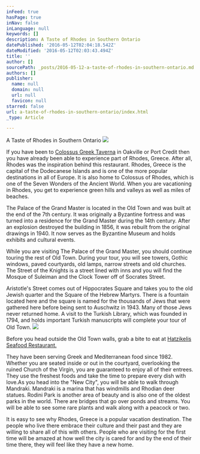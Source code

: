 ```yaml
---
inFeed: true
hasPage: true
inNav: false
inLanguage: null
keywords: []
description: A Taste of Rhodes in Southern Ontario
datePublished: '2016-05-12T02:04:18.542Z'
dateModified: '2016-05-12T02:03:43.494Z'
title: ''
author: []
sourcePath: _posts/2016-05-12-a-taste-of-rhodes-in-southern-ontario.md
authors: []
publisher:
  name: null
  domain: null
  url: null
  favicon: null
starred: false
url: a-taste-of-rhodes-in-southern-ontario/index.html
_type: Article

---
```

A Taste of Rhodes in Southern Ontario
![](https://s3-us-west-2.amazonaws.com/the-grid-img/p/be13386dc1f187c9f19443ada6e51aa88f5332d6.jpg)

If you have been to [Colossus Greek Taverna][0] in Oakville or Port Credit then you have already been able to experience part of Rhodes, Greece. After all, Rhodes was the inspiration behind this restaurant. Rhodes, Greece is the capital of the Dodecanese Islands and is one of the more popular destinations in all of Europe. It is also home to Colossus of Rhodes, which is one of the Seven Wonders of the Ancient World. When you are vacationing in Rhodes, you get to experience green hills and valleys as well as miles of beaches. 

The Palace of the Grand Master is located in the Old Town and was built at the end of the 7th century. It was originally a Byzantine fortress and was turned into a residence for the Grand Master during the 14th century. After an explosion destroyed the building in 1856, it was rebuilt from the original drawings in 1940\. It now serves as the Byzantine Museum and holds exhibits and cultural events. 

​​While you are visiting The Palace of the Grand Master, you should continue touring the rest of Old Town. During your tour, you will see towers, Gothic windows, paved courtyards, old lamps, narrow streets and old churches. The Street of the Knights is a street lined with inns and you will find the Mosque of Suleiman and the Clock Tower off of Socrates Street. 

Aristotle's Street comes out of Hippocrates Square and takes you to the old Jewish quarter and the Square of the Hebrew Martyrs. There is a fountain located here and the square is named for the thousands of Jews that were gathered here before being sent to Auschwitz in 1943\. Many of those Jews never returned home. A visit to the Turkish Library, which was founded in 1794, and holds important Turkish manuscripts will complete your tour of Old Town. ![](https://the-grid-user-content.s3-us-west-2.amazonaws.com/7c88100c-b6fb-4b31-a02b-29451188376b.png)

Before you head outside the Old Town walls, grab a bite to eat at [Hatzikelis Seafood Restaurant.][1]

They have been serving Greek and Mediterranean food since 1982\. Whether you are seated inside or out in the courtyard, overlooking the ruined Church of the Virgin, you are guaranteed to enjoy all of their entrees. They use the freshest foods and take the time to prepare every dish with love.As you head into the "New City", you will be able to walk through Mandraki. Mandraki is a marina that has windmills and Rhodian deer statues. Rodini Park is another area of beauty and is also one of the oldest parks in the world. There are bridges that go over ponds and streams. You will be able to see some rare plants and walk along with a peacock or two. 

It is easy to see why Rhodes, Greece is a popular vacation destination. The people who live there embrace their culture and their past and they are willing to share all of this with others. People who are visiting for the first time will be amazed at how well the city is cared for and by the end of their time there, they will feel like they have a new home. 

[0]: http://www.colossusgreektaverna.com/
[1]: http://www.hatzikelisseafoodrestaurant.com/#!restaurant/crrl